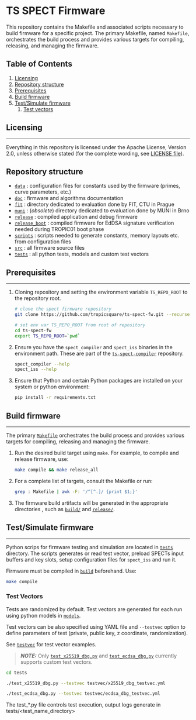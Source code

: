 # TS SPECT Firmware

This repository contains the Makefile and associated scripts necessary to build firmware for a specific project. The primary Makefile, named `Makefile`, orchestrates the build process and provides various targets for compiling, releasing, and managing the firmware.

## Table of Contents

1. [Licensing](#license)
2. [Repository structure](#repostruct)
3. [Prerequisites](#prereq)
4. [Build firmware](#fwbuild)
5. [Test/Simulate firmware](#fwtestsim)
   1. [Test vectors](#testvec)


## Licensing <a name="license"></a>
---
Everything in this repository is licensed under the Apache License, Version 2.0, unless otherwise stated (for the complete wording, see [LICENSE file](LICENSE)).

## Repository structure <a name="repostruct"></a>

- [`data`](data/) : configuration files for constants used by the firmware (primes, curve parameters, etc.)
- [`doc`](doc/) : firmware and algorithms documentation
- [`fit`](fit/) : directory dedicated to evaluation done by FIT, CTU in Prague
- [`muni`](muni/) : (_obsolete_) directory dedicated to evaluation done by MUNI in Brno
- [`release`](release/) : compiled application and debug firmware
- [`release_boot`](release_boot/) : compiled firmware for EdDSA signature verification needed during TROPIC01 boot phase
- [`scripts`](scripts/) : scripts needed to generate constants, memory layouts etc. from configuration files
- [`src`](src/) : all firmware source files
- [`tests`](tests/) : all python tests, models and custom test vectors

## Prerequisites <a name="prereq"></a>
---
1. Cloning repository and setting the environment variable `TS_REPO_ROOT` to the repository root.

   ```bash
   # clone the spect firmware repository 
   git clone https://github.com/tropicsquare/ts-spect-fw.git --recurse-submodules

   # set env var TS_REPO_ROOT from root of repository
   cd ts-spect-fw
   export TS_REPO_ROOT=`pwd`
   ```

2. Ensure you have the `spect_compiler` and `spect_iss` binaries in the environment path. These are part
of the [`ts-spect-compiler`](https://github.com/tropicsquare/ts-spect-compiler)
repository.

   ```bash
   spect_compiler --help
   spect_iss --help
   ```

3. Ensure that Python and certain Python packages are installed on your system or python environment:
   ```bash
   pip install -r requirements.txt
   ```

## Build firmware <a name="fwbuild"></a>
---
The primary [`Makefile`](Makefile) orchestrates the build process and provides
various targets for compiling, releasing and managing the firmware.


1. Run the desired build target using `make`. For example, to compile and
release firmware, use:

   ```bash
   make compile && make release_all
   ```

2. For a complete list of targets, consult the Makefile or run:
   ```bash
   grep : Makefile | awk -F: '/^[^.]/ {print $1;}'
   ```

3. The firmware build artifacts will be generated in the appropriate directories
, such as [`build/`](build/) and [`release/`](release/).

## Test/Simulate firmware <a name="fwtestsim"></a>
---
Python scrips for firmware testing and simulation are located in [`tests`](tests) directory. The scripts generates or read test vector, preload SPECTs input buffers and key slots, setup configuration files for `spect_iss` and run it.

Firmware must be compiled in [`build`](build) beforehand. Use:

   ```bash
   make compile
   ```

### Test Vectors <a name="testvec"></a>

Tests are randomized by default. Test vectors are generated for each run using python models in [`models`](tests/models). 

Test vectors can be also specified using YAML file and `--testvec` option to define parameters of test (private, public key, z coordinate, randomization). 

See [`testvec`](tests/testvec) for test vector examples.

> **_NOTE:_** Only [`test_x25519_dbg.py`](tests/test_x25519_dbg.py) and [`test_ecdsa_dbg.py`](tests/test_ecdsa_dbg.py) currently supports custom test vectors.


   ```bash
   cd tests
   ```
   
   ```bash
   ./test_x25519_dbg.py --testvec testvec/x25519_dbg_testvec.yml
   ```

   ```bash
   ./test_ecdsa_dbg.py --testvec testvec/ecdsa_dbg_testvec.yml
   ```

   The test_*.py file controls test execution, output logs generate in tests/<test_name_directory> 
